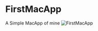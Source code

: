 # FirstMacApp
A Simple MacApp of mine
![FirstMacApp](http://macdown.uranusjr.com/static/base/img/logo-160.png)
